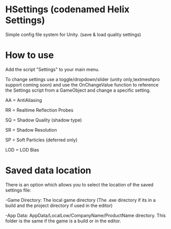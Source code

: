 # HSettings (codenamed Helix Settings)
 Simple config file system for Unity. (save & load quality settings)
 
# How to use
  Add the script "Settings" to your main menu.
  
  To change settings use a toggle/dropdown/slider (unity only,textmeshpro support coming soon) and use the OnChangeValue function to reference the Settings script from
  a GameObject and change a specific setting.
 
 AA = AntiAliasing
 
 RR = Realtime Reflection Probes
 
 SQ = Shadow Quality (shadow type)
 
 SR = Shadow Resolution
 
 SP = Soft Particles (deferred only)
 
 LOD = LOD Bias
  
# Saved data location
  There is an option which allows you to select the location of the saved settings file:

  -Game Directory: The local game directory (The .exe directory if its in a build and the project directory if used in the editor)

  -App Data: AppData/LocalLow/CompanyName/ProductName directory. This folder is the same if the game is a build or in the editor.
  
  
